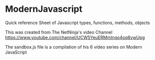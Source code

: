 # ModernJavascript
Quick reference Sheet of Javascript types, functions, methods, objects

This was created from The NetNinja's video Channel
https://www.youtube.com/channel/UCW5YeuERMmlnqo4oq8vwUpg

The sandbox.js file is a compilation of his 6 video series on Modern JavaScript
